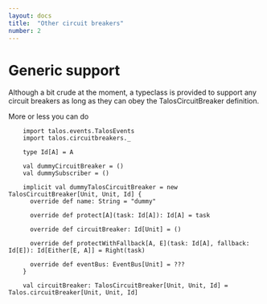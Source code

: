 ```yaml
---
layout: docs
title:  "Other circuit breakers"
number: 2
---
```


# Generic support

Although a bit crude at the moment, a typeclass is provided to support any circuit breakers as long as they can obey the
TalosCircuitBreaker definition.

More or less you can do

```tut:silent
    import talos.events.TalosEvents
    import talos.circuitbreakers._

    type Id[A] = A

    val dummyCircuitBreaker = ()
    val dummySubscriber = ()

    implicit val dummyTalosCircuitBreaker = new TalosCircuitBreaker[Unit, Unit, Id] {
      override def name: String = "dummy"

      override def protect[A](task: Id[A]): Id[A] = task

      override def circuitBreaker: Id[Unit] = ()

      override def protectWithFallback[A, E](task: Id[A], fallback: Id[E]): Id[Either[E, A]] = Right(task)

      override def eventBus: EventBus[Unit] = ???
    }

    val circuitBreaker: TalosCircuitBreaker[Unit, Unit, Id] = Talos.circuitBreaker[Unit, Unit, Id]
```
